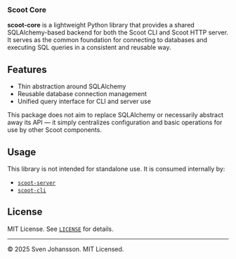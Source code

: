 
### Scoot Core

**scoot-core** is a lightweight Python library that provides a shared SQLAlchemy-based backend for both the Scoot CLI and Scoot HTTP server. It serves as the common foundation for connecting to databases and executing SQL queries in a consistent and reusable way.

## Features

- Thin abstraction around SQLAlchemy
- Reusable database connection management
- Unified query interface for CLI and server use

This package does not aim to replace SQLAlchemy or necessarily abstract away its API — it simply centralizes configuration and basic operations for use by other Scoot components.

## Usage

This library is not intended for standalone use. It is consumed internally by:

- [`scoot-server`](../server/)
- [`scoot-cli`](../cli/)

## License

MIT License. See [`LICENSE`](LICENSE) for details.

---

© 2025 Sven Johansson. MIT Licensed.
